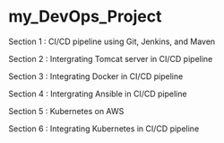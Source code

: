 # my_DevOps_Project

Section 1 :
CI/CD pipeline using Git, Jenkins, and Maven

Section 2 :
Intergrating Tomcat server in CI/CD pipeline

Section 3 :
Integrating Docker in CI/CD pipeline

Section 4 :
Intergrating Ansible in CI/CD pipeline

Section 5 :
Kubernetes on AWS

Section 6 :
Integrating Kubernetes in CI/CD pipeline
